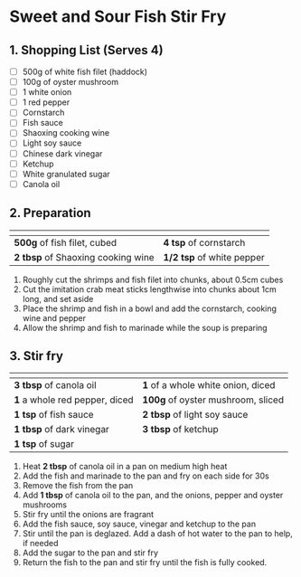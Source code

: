 # Sweet and Sour Fish Stir Fry

## 1. Shopping List (Serves 4)
- [ ] 500g of white fish filet (haddock)
- [ ] 100g of oyster mushroom
- [ ] 1 white onion
- [ ] 1 red pepper
- [ ] Cornstarch
- [ ] Fish sauce
- [ ] Shaoxing cooking wine
- [ ] Light soy sauce
- [ ] Chinese dark vinegar
- [ ] Ketchup
- [ ] White granulated sugar
- [ ] Canola oil

## 2. Preparation
|<!-- -->|<!-- -->|
|---|---|
| **500g** of fish filet, cubed | **4 tsp** of cornstarch |
| **2 tbsp** of Shaoxing cooking wine | **1/2 tsp** of white pepper |

1. Roughly cut the shrimps and fish filet into chunks, about 0.5cm cubes
2. Cut the imitation crab meat sticks lengthwise into chunks about 1cm long, and set aside
3. Place the shrimp and fish in a bowl and add the cornstarch, cooking wine and pepper
4. Allow the shrimp and fish to marinade while the soup is preparing

## 3. Stir fry
|<!-- -->|<!-- -->|
|---|---|
| **3 tbsp** of canola oil | **1** of a whole white onion, diced |
| **1** a whole red pepper, diced | **100g** of oyster mushroom, sliced |
| **1 tsp** of fish sauce | **2 tbsp** of light soy sauce |
| **1 tbsp** of dark vinegar | **3 tbsp** of ketchup |
| **1 tsp** of sugar | |

1. Heat **2 tbsp** of canola oil in a pan on medium high heat
2. Add the fish and marinade to the pan and fry on each side for 30s
3. Remove the fish from the pan
4. Add **1 tbsp** of canola oil to the pan, and the onions, pepper and oyster mushrooms
5. Stir fry until the onions are fragrant
6. Add the fish sauce, soy sauce, vinegar and ketchup to the pan
7. Stir until the pan is deglazed. Add a dash of hot water to the pan to help, if needed
8. Add the sugar to the pan and stir fry
9. Return the fish to the pan and stir fry until the fish is fully cooked.